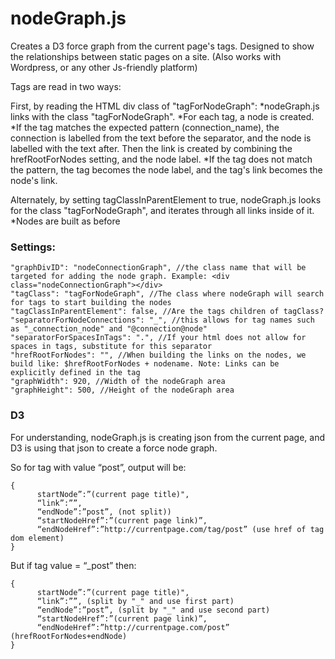 # nodeGraph.js
Creates a D3 force graph from the current page's tags.
Designed to show the relationships between static pages on a site. (Also works with Wordpress, or any other Js-friendly platform)

Tags are read in two ways:

First, by reading the HTML div class of "tagForNodeGraph":
*nodeGraph.js links with the class "tagForNodeGraph".
*For each tag, a node is created.
*If the tag matches the expected pattern (connection_name), the connection is labelled from the text before the separator, and the node is labelled with the text after. Then the link is created by combining the hrefRootForNodes setting, and the node label.
*If the tag does not match the pattern, the tag becomes the node label, and the tag's link becomes the node's link.

Alternately, by setting tagClassInParentElement to true, nodeGraph.js looks for the class "tagForNodeGraph", and iterates through all links inside of it.
*Nodes are built as before


### Settings:
    "graphDivID": "nodeConnectionGraph", //the class name that will be targeted for adding the node graph. Example: <div class="nodeConnectionGraph"></div>
    "tagClass": "tagForNodeGraph", //The class where nodeGraph will search for tags to start building the nodes
    "tagClassInParentElement": false, //Are the tags children of tagClass?
    "separatorForNodeConnections": "_", //this allows for tag names such as "_connection_node" and "@connection@node"
    "separatorForSpacesInTags": ".", //If your html does not allow for spaces in tags, substitute for this separator
    "hrefRootForNodes": "", //When building the links on the nodes, we build like: $hrefRootForNodes + nodename. Note: Links can be explicitly defined in the tag
    "graphWidth": 920, //Width of the nodeGraph area
    "graphHeight": 500, //Height of the nodeGraph area


### D3
For understanding, nodeGraph.js is creating json from the current page, and D3 is using that json to create a force node graph.

So for tag with value “post”, output will be:
```
{
      startNode”:”(current page title)",
      “link”:””,
      “endNode”:”post”, (not split)) 
      “startNodeHref”:”(current page link)”,
      “endNodeHref”:”http://currentpage.com/tag/post” (use href of tag dom element)
}
```

But if tag value = “_post” then:
```
{
      startNode”:”(current page title)",
      “link”:””, (split by "_" and use first part)
      “endNode”:”post”, (split by "_" and use second part)
      “startNodeHref”:”(current page link)”,
      “endNodeHref”:”http://currentpage.com/post” (hrefRootForNodes+endNode)
}
```